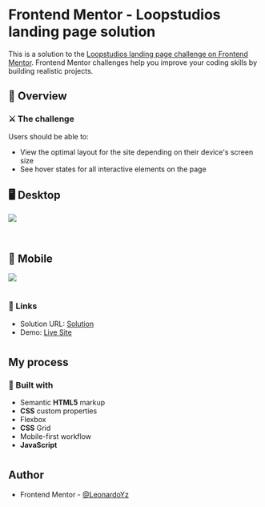 # Frontend Mentor - Loopstudios landing page solution

This is a solution to the [Loopstudios landing page challenge on Frontend Mentor](https://www.frontendmentor.io/challenges/loopstudios-landing-page-N88J5Onjw). Frontend Mentor challenges help you improve your coding skills by building realistic projects.

## 👀 Overview

### ⚔️ The challenge

Users should be able to:

- View the optimal layout for the site depending on their device's screen size
- See hover states for all interactive elements on the page

## 🖥️ Desktop

![](./readme-files/desktop-preview.gif)

<br>

## 📱 Mobile

![](./readme-files/mobile-preview.gif)

#

### 🔗 Links

- Solution URL: [Solution](https://www.frontendmentor.io/solutions/mobile-first-loopstudios-landing-page-flexbox-and-css-grid-uge8FT-v5)
- Demo: [Live Site](https://leonardoyz.github.io/Loopstudios-Landing-Page/)

#

## My process

### 🔨 Built with

- Semantic <strong>HTML5</strong> markup
- <strong>CSS</strong> custom properties
- Flexbox
- <strong>CSS</strong> Grid
- Mobile-first workflow
- <strong>JavaScript</strong>

#

## Author

- Frontend Mentor - [@LeonardoYz](https://www.frontendmentor.io/profile/LeonardoYz)
